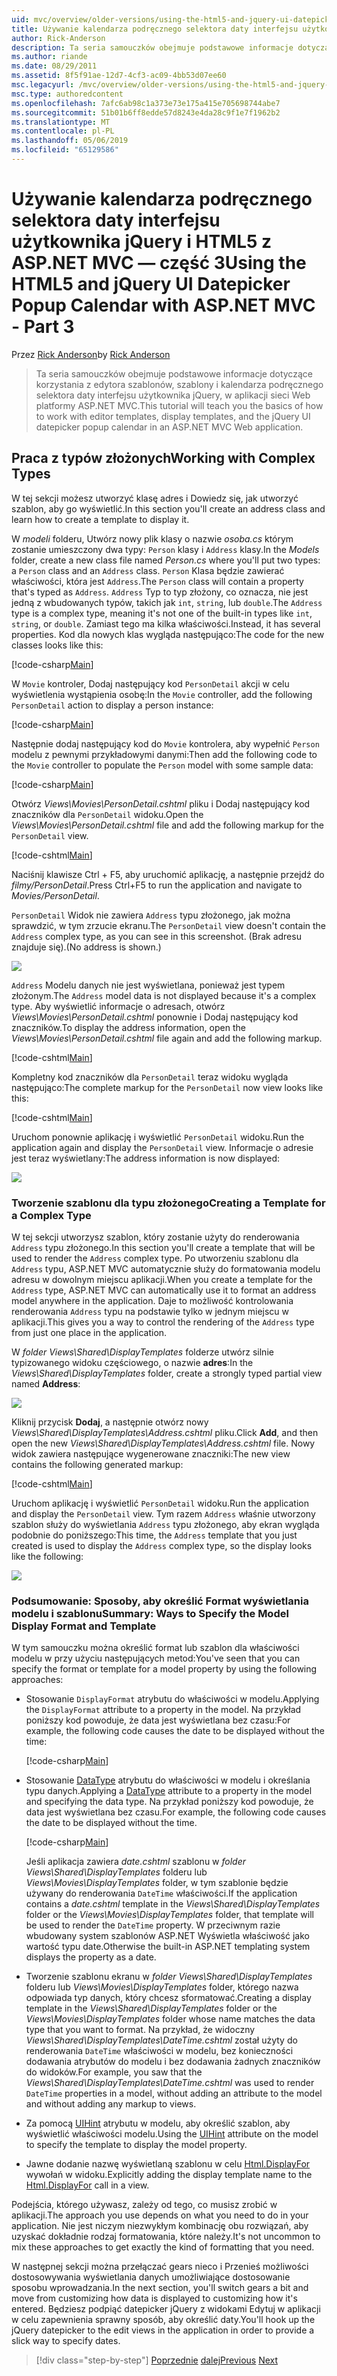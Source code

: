 ```yaml
---
uid: mvc/overview/older-versions/using-the-html5-and-jquery-ui-datepicker-popup-calendar-with-aspnet-mvc/using-the-html5-and-jquery-ui-datepicker-popup-calendar-with-aspnet-mvc-part-3
title: Używanie kalendarza podręcznego selektora daty interfejsu użytkownika jQuery i HTML5 z ASP.NET MVC — część 3 | Dokumentacja firmy Microsoft
author: Rick-Anderson
description: Ta seria samouczków obejmuje podstawowe informacje dotyczące korzystania z edytora szablonów, szablony i kalendarza podręcznego selektora daty interfejsu użytkownika jQuery, w MV ASP.NET...
ms.author: riande
ms.date: 08/29/2011
ms.assetid: 8f5f91ae-12d7-4cf3-ac09-4bb53d07ee60
msc.legacyurl: /mvc/overview/older-versions/using-the-html5-and-jquery-ui-datepicker-popup-calendar-with-aspnet-mvc/using-the-html5-and-jquery-ui-datepicker-popup-calendar-with-aspnet-mvc-part-3
msc.type: authoredcontent
ms.openlocfilehash: 7afc6ab98c1a373e73e175a415e705698744abe7
ms.sourcegitcommit: 51b01b6ff8edde57d8243e4da28c9f1e7f1962b2
ms.translationtype: MT
ms.contentlocale: pl-PL
ms.lasthandoff: 05/06/2019
ms.locfileid: "65129586"
---
```

# <a name="using-the-html5-and-jquery-ui-datepicker-popup-calendar-with-aspnet-mvc---part-3"></a><span data-ttu-id="5d563-103">Używanie kalendarza podręcznego selektora daty interfejsu użytkownika jQuery i HTML5 z ASP.NET MVC — część 3</span><span class="sxs-lookup"><span data-stu-id="5d563-103">Using the HTML5 and jQuery UI Datepicker Popup Calendar with ASP.NET MVC - Part 3</span></span>

<span data-ttu-id="5d563-104">Przez [Rick Anderson]((https://twitter.com/RickAndMSFT))</span><span class="sxs-lookup"><span data-stu-id="5d563-104">by [Rick Anderson]((https://twitter.com/RickAndMSFT))</span></span>

> <span data-ttu-id="5d563-105">Ta seria samouczków obejmuje podstawowe informacje dotyczące korzystania z edytora szablonów, szablony i kalendarza podręcznego selektora daty interfejsu użytkownika jQuery, w aplikacji sieci Web platformy ASP.NET MVC.</span><span class="sxs-lookup"><span data-stu-id="5d563-105">This tutorial will teach you the basics of how to work with editor templates, display templates, and the jQuery UI datepicker popup calendar in an ASP.NET MVC Web application.</span></span>

## <a name="working-with-complex-types"></a><span data-ttu-id="5d563-106">Praca z typów złożonych</span><span class="sxs-lookup"><span data-stu-id="5d563-106">Working with Complex Types</span></span>

<span data-ttu-id="5d563-107">W tej sekcji możesz utworzyć klasę adres i Dowiedz się, jak utworzyć szablon, aby go wyświetlić.</span><span class="sxs-lookup"><span data-stu-id="5d563-107">In this section you'll create an address class and learn how to create a template to display it.</span></span>

<span data-ttu-id="5d563-108">W *modeli* folderu, Utwórz nowy plik klasy o nazwie *osoba.cs* którym zostanie umieszczony dwa typy: `Person` klasy i `Address` klasy.</span><span class="sxs-lookup"><span data-stu-id="5d563-108">In the *Models* folder, create a new class file named *Person.cs* where you'll put two types: a `Person` class and an `Address` class.</span></span> <span data-ttu-id="5d563-109">`Person` Klasa będzie zawierać właściwości, która jest `Address`.</span><span class="sxs-lookup"><span data-stu-id="5d563-109">The `Person` class will contain a property that's typed as `Address`.</span></span> <span data-ttu-id="5d563-110">`Address` Typ to typ złożony, co oznacza, nie jest jedną z wbudowanych typów, takich jak `int`, `string`, lub `double`.</span><span class="sxs-lookup"><span data-stu-id="5d563-110">The `Address` type is a complex type, meaning it's not one of the built-in types like `int`, `string`, or `double`.</span></span> <span data-ttu-id="5d563-111">Zamiast tego ma kilka właściwości.</span><span class="sxs-lookup"><span data-stu-id="5d563-111">Instead, it has several properties.</span></span> <span data-ttu-id="5d563-112">Kod dla nowych klas wygląda następująco:</span><span class="sxs-lookup"><span data-stu-id="5d563-112">The code for the new classes looks like this:</span></span>

[!code-csharp[Main](using-the-html5-and-jquery-ui-datepicker-popup-calendar-with-aspnet-mvc-part-3/samples/sample1.cs)]

<span data-ttu-id="5d563-113">W `Movie` kontroler, Dodaj następujący kod `PersonDetail` akcji w celu wyświetlenia wystąpienia osobę:</span><span class="sxs-lookup"><span data-stu-id="5d563-113">In the `Movie` controller, add the following `PersonDetail` action to display a person instance:</span></span>

[!code-csharp[Main](using-the-html5-and-jquery-ui-datepicker-popup-calendar-with-aspnet-mvc-part-3/samples/sample2.cs)]

<span data-ttu-id="5d563-114">Następnie dodaj następujący kod do `Movie` kontrolera, aby wypełnić `Person` modelu z pewnymi przykładowymi danymi:</span><span class="sxs-lookup"><span data-stu-id="5d563-114">Then add the following code to the `Movie` controller to populate the `Person` model with some sample data:</span></span>

[!code-csharp[Main](using-the-html5-and-jquery-ui-datepicker-popup-calendar-with-aspnet-mvc-part-3/samples/sample3.cs)]

<span data-ttu-id="5d563-115">Otwórz *Views\Movies\PersonDetail.cshtml* pliku i Dodaj następujący kod znaczników dla `PersonDetail` widoku.</span><span class="sxs-lookup"><span data-stu-id="5d563-115">Open the *Views\Movies\PersonDetail.cshtml* file and add the following markup for the `PersonDetail` view.</span></span>

[!code-cshtml[Main](using-the-html5-and-jquery-ui-datepicker-popup-calendar-with-aspnet-mvc-part-3/samples/sample4.cshtml)]

<span data-ttu-id="5d563-116">Naciśnij klawisze Ctrl + F5, aby uruchomić aplikację, a następnie przejdź do *filmy/PersonDetail*.</span><span class="sxs-lookup"><span data-stu-id="5d563-116">Press Ctrl+F5 to run the application and navigate to *Movies/PersonDetail*.</span></span>

<span data-ttu-id="5d563-117">`PersonDetail` Widok nie zawiera `Address` typu złożonego, jak można sprawdzić, w tym zrzucie ekranu.</span><span class="sxs-lookup"><span data-stu-id="5d563-117">The `PersonDetail` view doesn't contain the `Address` complex type, as you can see in this screenshot.</span></span> <span data-ttu-id="5d563-118">(Brak adresu znajduje się).</span><span class="sxs-lookup"><span data-stu-id="5d563-118">(No address is shown.)</span></span>

![](using-the-html5-and-jquery-ui-datepicker-popup-calendar-with-aspnet-mvc-part-3/_static/image1.png)

<span data-ttu-id="5d563-119">`Address` Modelu danych nie jest wyświetlana, ponieważ jest typem złożonym.</span><span class="sxs-lookup"><span data-stu-id="5d563-119">The `Address` model data is not displayed because it's a complex type.</span></span> <span data-ttu-id="5d563-120">Aby wyświetlić informacje o adresach, otwórz *Views\Movies\PersonDetail.cshtml* ponownie i Dodaj następujący kod znaczników.</span><span class="sxs-lookup"><span data-stu-id="5d563-120">To display the address information, open the *Views\Movies\PersonDetail.cshtml* file again and add the following markup.</span></span>

[!code-cshtml[Main](using-the-html5-and-jquery-ui-datepicker-popup-calendar-with-aspnet-mvc-part-3/samples/sample5.cshtml)]

<span data-ttu-id="5d563-121">Kompletny kod znaczników dla `PersonDetail` teraz widoku wygląda następująco:</span><span class="sxs-lookup"><span data-stu-id="5d563-121">The complete markup for the `PersonDetail` now view looks like this:</span></span>

[!code-cshtml[Main](using-the-html5-and-jquery-ui-datepicker-popup-calendar-with-aspnet-mvc-part-3/samples/sample6.cshtml)]

<span data-ttu-id="5d563-122">Uruchom ponownie aplikację i wyświetlić `PersonDetail` widoku.</span><span class="sxs-lookup"><span data-stu-id="5d563-122">Run the application again and display the `PersonDetail` view.</span></span> <span data-ttu-id="5d563-123">Informacje o adresie jest teraz wyświetlany:</span><span class="sxs-lookup"><span data-stu-id="5d563-123">The address information is now displayed:</span></span>

![](using-the-html5-and-jquery-ui-datepicker-popup-calendar-with-aspnet-mvc-part-3/_static/image2.png)

### <a name="creating-a-template-for-a-complex-type"></a><span data-ttu-id="5d563-124">Tworzenie szablonu dla typu złożonego</span><span class="sxs-lookup"><span data-stu-id="5d563-124">Creating a Template for a Complex Type</span></span>

<span data-ttu-id="5d563-125">W tej sekcji utworzysz szablon, który zostanie użyty do renderowania `Address` typu złożonego.</span><span class="sxs-lookup"><span data-stu-id="5d563-125">In this section you'll create a template that will be used to render the `Address` complex type.</span></span> <span data-ttu-id="5d563-126">Po utworzeniu szablonu dla `Address` typu, ASP.NET MVC automatycznie służy do formatowania modelu adresu w dowolnym miejscu aplikacji.</span><span class="sxs-lookup"><span data-stu-id="5d563-126">When you create a template for the `Address` type, ASP.NET MVC can automatically use it to format an address model anywhere in the application.</span></span> <span data-ttu-id="5d563-127">Daje to możliwość kontrolowania renderowania `Address` typu na podstawie tylko w jednym miejscu w aplikacji.</span><span class="sxs-lookup"><span data-stu-id="5d563-127">This gives you a way to control the rendering of the `Address` type from just one place in the application.</span></span>

<span data-ttu-id="5d563-128">W *folder Views\Shared\DisplayTemplates* folderze utwórz silnie typizowanego widoku częściowego, o nazwie **adres**:</span><span class="sxs-lookup"><span data-stu-id="5d563-128">In the *Views\Shared\DisplayTemplates* folder, create a strongly typed partial view named **Address**:</span></span>

![](using-the-html5-and-jquery-ui-datepicker-popup-calendar-with-aspnet-mvc-part-3/_static/image3.png)

<span data-ttu-id="5d563-129">Kliknij przycisk **Dodaj**, a następnie otwórz nowy *Views\Shared\DisplayTemplates\Address.cshtml* pliku.</span><span class="sxs-lookup"><span data-stu-id="5d563-129">Click **Add**, and then open the new *Views\Shared\DisplayTemplates\Address.cshtml* file.</span></span> <span data-ttu-id="5d563-130">Nowy widok zawiera następujące wygenerowane znaczniki:</span><span class="sxs-lookup"><span data-stu-id="5d563-130">The new view contains the following generated markup:</span></span>

[!code-cshtml[Main](using-the-html5-and-jquery-ui-datepicker-popup-calendar-with-aspnet-mvc-part-3/samples/sample7.cshtml)]

<span data-ttu-id="5d563-131">Uruchom aplikację i wyświetlić `PersonDetail` widoku.</span><span class="sxs-lookup"><span data-stu-id="5d563-131">Run the application and display the `PersonDetail` view.</span></span> <span data-ttu-id="5d563-132">Tym razem `Address` właśnie utworzony szablon służy do wyświetlania `Address` typu złożonego, aby ekran wygląda podobnie do poniższego:</span><span class="sxs-lookup"><span data-stu-id="5d563-132">This time, the `Address` template that you just created is used to display the `Address` complex type, so the display looks like the following:</span></span>

![](using-the-html5-and-jquery-ui-datepicker-popup-calendar-with-aspnet-mvc-part-3/_static/image4.png)

### <a name="summary-ways-to-specify-the-model-display-format-and-template"></a><span data-ttu-id="5d563-133">Podsumowanie: Sposoby, aby określić Format wyświetlania modelu i szablonu</span><span class="sxs-lookup"><span data-stu-id="5d563-133">Summary: Ways to Specify the Model Display Format and Template</span></span>

<span data-ttu-id="5d563-134">W tym samouczku można określić format lub szablon dla właściwości modelu w przy użyciu następujących metod:</span><span class="sxs-lookup"><span data-stu-id="5d563-134">You've seen that you can specify the format or template for a model property by using the following approaches:</span></span>

- <span data-ttu-id="5d563-135">Stosowanie `DisplayFormat` atrybutu do właściwości w modelu.</span><span class="sxs-lookup"><span data-stu-id="5d563-135">Applying the `DisplayFormat` attribute to a property in the model.</span></span> <span data-ttu-id="5d563-136">Na przykład poniższy kod powoduje, że data jest wyświetlana bez czasu:</span><span class="sxs-lookup"><span data-stu-id="5d563-136">For example, the following code causes the date to be displayed without the time:</span></span>

    [!code-csharp[Main](using-the-html5-and-jquery-ui-datepicker-popup-calendar-with-aspnet-mvc-part-3/samples/sample8.cs)]
- <span data-ttu-id="5d563-137">Stosowanie [DataType](https://msdn.microsoft.com/library/system.componentmodel.dataannotations.datatype.aspx) atrybutu do właściwości w modelu i określania typu danych.</span><span class="sxs-lookup"><span data-stu-id="5d563-137">Applying a [DataType](https://msdn.microsoft.com/library/system.componentmodel.dataannotations.datatype.aspx) attribute to a property in the model and specifying the data type.</span></span> <span data-ttu-id="5d563-138">Na przykład poniższy kod powoduje, że data jest wyświetlana bez czasu.</span><span class="sxs-lookup"><span data-stu-id="5d563-138">For example, the following code causes the date to be displayed without the time.</span></span>

    [!code-csharp[Main](using-the-html5-and-jquery-ui-datepicker-popup-calendar-with-aspnet-mvc-part-3/samples/sample9.cs)]

    <span data-ttu-id="5d563-139">Jeśli aplikacja zawiera *date.cshtml* szablonu w *folder Views\Shared\DisplayTemplates* folderu lub *Views\Movies\DisplayTemplates* folder, w tym szablonie będzie używany do renderowania `DateTime` właściwości.</span><span class="sxs-lookup"><span data-stu-id="5d563-139">If the application contains a *date.cshtml* template in the *Views\Shared\DisplayTemplates* folder or the *Views\Movies\DisplayTemplates* folder, that template will be used to render the `DateTime` property.</span></span> <span data-ttu-id="5d563-140">W przeciwnym razie wbudowany system szablonów ASP.NET Wyświetla właściwość jako wartość typu date.</span><span class="sxs-lookup"><span data-stu-id="5d563-140">Otherwise the built-in ASP.NET templating system displays the property as a date.</span></span>
- <span data-ttu-id="5d563-141">Tworzenie szablonu ekranu w *folder Views\Shared\DisplayTemplates* folderu lub *Views\Movies\DisplayTemplates* folder, którego nazwa odpowiada typ danych, który chcesz sformatować.</span><span class="sxs-lookup"><span data-stu-id="5d563-141">Creating a display template in the *Views\Shared\DisplayTemplates* folder or the *Views\Movies\DisplayTemplates* folder whose name matches the data type that you want to format.</span></span> <span data-ttu-id="5d563-142">Na przykład, że widoczny *Views\Shared\DisplayTemplates\DateTime.cshtml* został użyty do renderowania `DateTime` właściwości w modelu, bez konieczności dodawania atrybutów do modelu i bez dodawania żadnych znaczników do widoków.</span><span class="sxs-lookup"><span data-stu-id="5d563-142">For example, you saw that the *Views\Shared\DisplayTemplates\DateTime.cshtml* was used to render `DateTime` properties in a model, without adding an attribute to the model and without adding any markup to views.</span></span>
- <span data-ttu-id="5d563-143">Za pomocą [UIHint](https://msdn.microsoft.com/library/system.componentmodel.dataannotations.uihintattribute.uihint.aspx) atrybutu w modelu, aby określić szablon, aby wyświetlić właściwości modelu.</span><span class="sxs-lookup"><span data-stu-id="5d563-143">Using the [UIHint](https://msdn.microsoft.com/library/system.componentmodel.dataannotations.uihintattribute.uihint.aspx) attribute on the model to specify the template to display the model property.</span></span>
- <span data-ttu-id="5d563-144">Jawne dodanie nazwę wyświetlaną szablonu w celu [Html.DisplayFor](https://msdn.microsoft.com/library/ee407420.aspx) wywołań w widoku.</span><span class="sxs-lookup"><span data-stu-id="5d563-144">Explicitly adding the display template name to the [Html.DisplayFor](https://msdn.microsoft.com/library/ee407420.aspx) call in a view.</span></span>

<span data-ttu-id="5d563-145">Podejścia, którego używasz, zależy od tego, co musisz zrobić w aplikacji.</span><span class="sxs-lookup"><span data-stu-id="5d563-145">The approach you use depends on what you need to do in your application.</span></span> <span data-ttu-id="5d563-146">Nie jest niczym niezwykłym kombinację obu rozwiązań, aby uzyskać dokładnie rodzaj formatowania, które należy.</span><span class="sxs-lookup"><span data-stu-id="5d563-146">It's not uncommon to mix these approaches to get exactly the kind of formatting that you need.</span></span>

<span data-ttu-id="5d563-147">W następnej sekcji można przełączać gears nieco i Przenieś możliwości dostosowywania wyświetlania danych umożliwiające dostosowanie sposobu wprowadzania.</span><span class="sxs-lookup"><span data-stu-id="5d563-147">In the next section, you'll switch gears a bit and move from customizing how data is displayed to customizing how it's entered.</span></span> <span data-ttu-id="5d563-148">Będziesz podpiąć datepicker jQuery z widokami Edytuj w aplikacji w celu zapewnienia sprawny sposób, aby określić daty.</span><span class="sxs-lookup"><span data-stu-id="5d563-148">You'll hook up the jQuery datepicker to the edit views in the application in order to provide a slick way to specify dates.</span></span>

> [!div class="step-by-step"]
> <span data-ttu-id="5d563-149">[Poprzednie](using-the-html5-and-jquery-ui-datepicker-popup-calendar-with-aspnet-mvc-part-2.md)
> [dalej](using-the-html5-and-jquery-ui-datepicker-popup-calendar-with-aspnet-mvc-part-4.md)</span><span class="sxs-lookup"><span data-stu-id="5d563-149">[Previous](using-the-html5-and-jquery-ui-datepicker-popup-calendar-with-aspnet-mvc-part-2.md)
[Next](using-the-html5-and-jquery-ui-datepicker-popup-calendar-with-aspnet-mvc-part-4.md)</span></span>
